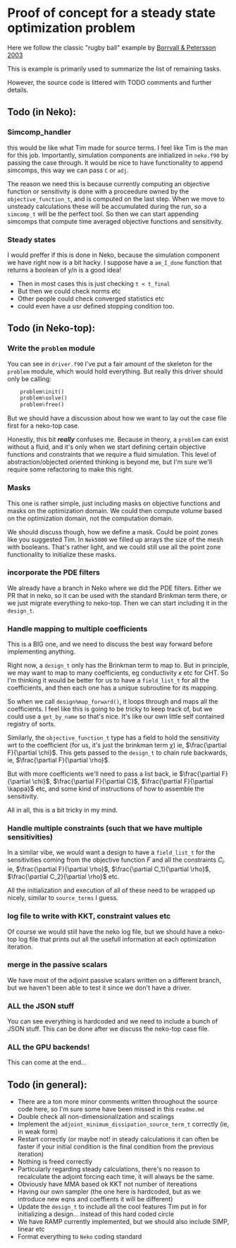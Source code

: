 # Proof of concept for a steady state optimization problem

Here we follow the classic "rugby ball" example by [Borrvall & Petersson 2003](https://doi.org/10.1002/fld.426)



This is example is primarily used to summarize the list of remaining tasks.

However, the source code is littered with TODO comments and further details.


## Todo (in Neko):


### Simcomp_handler 
this would be like what Tim made for source terms. I feel like Tim is the man for this job.
Importantly, simulation components are initialized in `neko.f90` by passing the case through. It would be nice to have functionality to append simcomps, this way we can pass `C` or `adj`.

The reason we need this is because currently computing an objective function or sensitivity is done with a proceedure owned by the `objective_function_t`, and is computed on the last step. When we move to unsteady calculations these will be accumulated during the run, so a `simcomp_t` will be the perfect tool. So then we can start appending simcomps that compute time averaged objective functions and sensitivity.

### Steady states
I would preffer if this is done in Neko, because the simulation component we have right now is a bit hacky. I suppose have a `am_I_done` function that returns a boolean of y/n is a good idea!
- Then in most cases this is just checking `t < t_final`
- But then we could check norms etc
- Other people could check converged statistics etc
- could even have a usr defined stopping condition too.


## Todo (in Neko-top):

### Write the `problem` module
You can see in `driver.f90` I've put a fair amount of the skeleton for the `problem` module, which would hold everything. But really this driver should only be calling:
```fortran
	problem%init()
	problem%solve()
	problem%free()
```
But we should have a discussion about how we want to lay out the case file first for a neko-top case.

Honestly, this bit ***really*** confuses me. Because in theory, a `problem` can exist without a fluid, and it's only when we start defining certain objective functions and constraints that we require a fluid simulation. This level of abstraction/objected oriented thinking is beyond me, but I'm sure we'll require some refactoring to make this right.

### Masks
This one is rather simple, just including masks on objective functions and masks on the optimization domain. We could then compute volume based on the optimization domain, not the computation domain.

We should discuss though, how we define a mask. Could be point zones like you suggested Tim. In `Nek5000` we filled up arrays the size of the mesh with booleans. That's rather light, and we could still use all the point zone functionality to initialize these masks.

### incorporate the PDE filters
We already have a branch in Neko where we did the PDE filters. Either we PR that in neko, so it can be used with the standard Brinkman term there, or we just migrate everything to neko-top. Then we can start including it in the `design_t`.

### Handle mapping to multiple coefficients 
This is a BIG one, and we need to discuss the best way forward before implementing anything. 

Right now, a `design_t` only has the Brinkman term to map to. But in principle, we may want to map to many coefficients, eg conductivity $\kappa$ etc for CHT. So I'm thinking it would be better for us to have a `field_list_t` for all the coefficients, and then each one has a unique subroutine for its mapping. 

So when we call `design%map_forward()`, it loops through and maps all the coefficients. I feel like this is going to be tricky to keep track of, but we could use a `get_by_name` so that's nice. It's like our own little self contained registry of sorts.

Similarly, the `objective_function_t` type has a field to hold the sensitivity wrt to the coefficient (for us, it's just the brinkman term $\chi$) ie, $\frac{\partial F}{\partial \chi}$. This gets passed to the `design_t` to chain rule backwards, ie, $\frac{\partial F}{\partial \rho}$. 

But with more coefficients we'll need to pass a list back, ie $\frac{\partial F}{\partial \chi}$, $\frac{\partial F}{\partial C}$, $\frac{\partial F}{\partial \kappa}$ etc, and some kind of instructions of how to assemble the sensitivity. 

All in all, this is a bit tricky in my mind.

### Handle multiple constraints (such that we have multiple sensitivities)
In a similar vibe, we would want a design to have a `field_list_t` for the sensitivities coming from the objective function $F$ and all the constraints $C_i$. ie, $\frac{\partial F}{\partial \rho}$, $\frac{\partial C_1}{\partial \rho}$, $\frac{\partial C_2}{\partial \rho}$  etc. 

All the initialization and execution of all of these need to be wrapped up nicely, similar to `source_terms` I guess.


### log file to write with KKT, constraint values etc
Of course we would still have the neko log file, but we should have a neko-top log file that prints out all the usefull information at each optimization iteration.

### merge in the passive scalars
We have most of the adjoint passive scalars written on a different branch, but we haven't been able to test it since we don't have a driver.


### ALL the JSON stuff
You can see everything is hardcoded and we need to include a bunch of JSON stuff. This can be done after we discuss the neko-top case file.

### ALL the GPU backends!
This can come at the end...

## Todo (in general):
- There are a ton more minor comments written throughout the source code here, so I'm sure some have been missed in this `readme.md`
- Double check all non-dimensionalization and scalings
- Implement the `adjoint_minimum_dissipation_source_term_t` correctly (ie, in weak form)
- Restart correctly (or maybe not! in steady calculations it can often be faster if your initial condition is the final condition from the previous iteration)
- Nothing is freed correctly
- Particularly regarding steady calculations, there's no reason to recalculate the adjoint forcing each time, it will always be the same.
- Obviously have MMA based ok KKT not number of itereations 
- Having our own sampler (the one here is hardcoded, but as we introduce new eqns and coeffients it will be different)
- Update the `design_t` to include all the cool features Tim put in for initializing a design... instead of this hard coded circle 
- We have RAMP currently implemented, but we should also include SIMP, linear etc
- Format everything to `Neko` coding standard

